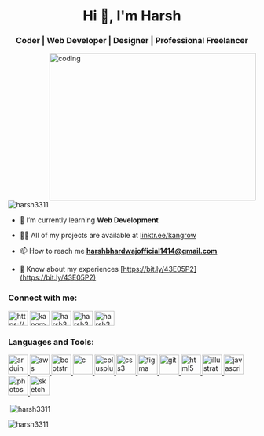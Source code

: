 <h1 align="center">Hi 👋, I'm Harsh</h1>
<h3 align="center">Coder | Web Developer | Designer | Professional Freelancer</h3>
<img align="right" alt="coding" width="420" height="300" src="https://i.pinimg.com/originals/2a/53/65/2a53651a35816f499270d8275fd5318f.gif">
<p align="left"> <img src="https://komarev.com/ghpvc/?username=harsh3311&label=Profile%20views&color=0e75b6&style=flat" alt="harsh3311" /> </p>

- 🌱 I’m currently learning **Web Development**

- 👨‍💻 All of my projects are available at [linktr.ee/kangrow](linktr.ee/kangrow)

- 📫 How to reach me **harshbhardwajofficial1414@gmail.com**

- 📄 Know about my experiences [https://bit.ly/43E05P2](https://bit.ly/43E05P2)

<h3 align="left">Connect with me:</h3>
<p align="left">
<a href="https://linkedin.com/in/https://www.linkedin.com/in/harsh3311/" target="blank"><img align="center" src="https://upload.wikimedia.org/wikipedia/commons/0/01/LinkedIn_Logo.svg" alt="https://www.linkedin.com/in/harsh3311/" height="30" width="40" /></a>
<a href="https://instagram.com/kangrow.in" target="blank"><img align="center" src="https://upload.wikimedia.org/wikipedia/commons/e/e7/Instagram_logo_2016.svg" alt="kangrow.in" height="30" width="40" /></a>
<a href="https://www.codechef.com/users/harsh3311" target="blank"><img align="center" src="https://upload.vectorlogo.zone/logos/codechef/images/c0290608-3c6b-406c-90ef-86e9200f383a.svg" alt="harsh3311" height="30" width="40" /></a>
<a href="https://www.hackerrank.com/harsh3311" target="blank"><img align="center" src="https://upload.vectorlogo.zone/logos/codechef/images/f64e181e-975d-4920-8719-2eecbfea6a58.svg" alt="harsh3311" height="30" width="40" /></a>
<a href="https://www.leetcode.com/harsh3311" target="blank"><img align="center" src="https://upload.wikimedia.org/wikipedia/commons/0/0a/LeetCode_Logo_black_with_text.svg" alt="harsh3311" height="30" width="40" /></a>
</p>

<h3 align="left">Languages and Tools:</h3>
<p align="left"> <a href="https://www.arduino.cc/" target="_blank" rel="noreferrer"> <img src="https://upload.wikimedia.org/wikipedia/commons/8/87/Arduino_Logo.svg" alt="arduino" width="40" height="40"/> </a> <a href="https://aws.amazon.com" target="_blank" rel="noreferrer"> <img src="https://upload.wikimedia.org/wikipedia/commons/9/93/Amazon_Web_Services_Logo.svg" alt="aws" width="40" height="40"/> </a> <a href="https://getbootstrap.com" target="_blank" rel="noreferrer"> <img src="https://upload.vectorlogo.zone/logos/getbootstrap/images/987f8f6c-263a-47b1-a85d-853cfca215d9.svg" alt="bootstrap" width="40" height="40"/> </a> <a href="https://www.cprogramming.com/" target="_blank" rel="noreferrer"> <img src="https://upload.wikimedia.org/wikipedia/commons/1/18/C_Programming_Language.svg" alt="c" width="40" height="40"/> </a> <a href="https://www.w3schools.com/cpp/" target="_blank" rel="noreferrer"> <img src="https://upload.wikimedia.org/wikipedia/commons/1/18/ISO_C%2B%2B_Logo.svg" alt="cplusplus" width="40" height="40"/> </a> <a href="https://www.w3schools.com/css/" target="_blank" rel="noreferrer"> <img src="https://upload.wikimedia.org/wikipedia/commons/d/d5/CSS3_logo_and_wordmark.svg" alt="css3" width="40" height="40"/> </a> <a href="https://www.figma.com/" target="_blank" rel="noreferrer"> <img src="https://www.vectorlogo.zone/logos/figma/figma-icon.svg" alt="figma" width="40" height="40"/> </a> <a href="https://git-scm.com/" target="_blank" rel="noreferrer"> <img src="https://www.vectorlogo.zone/logos/git-scm/git-scm-icon.svg" alt="git" width="40" height="40"/> </a> <a href="https://www.w3.org/html/" target="_blank" rel="noreferrer"> <img src="https://upload.wikimedia.org/wikipedia/commons/6/61/HTML5_logo_and_wordmark.svg" alt="html5" width="40" height="40"/> </a> <a href="https://www.adobe.com/in/products/illustrator.html" target="_blank" rel="noreferrer"> <img src="https://www.vectorlogo.zone/logos/adobe_illustrator/adobe_illustrator-icon.svg" alt="illustrator" width="40" height="40"/> </a> <a href="https://developer.mozilla.org/en-US/docs/Web/JavaScript" target="_blank" rel="noreferrer"> <img src="https://upload.wikimedia.org/wikipedia/commons/9/99/Unofficial_JavaScript_logo_2.svg" alt="javascript" width="40" height="40"/> </a> <a href="https://www.photoshop.com/en" target="_blank" rel="noreferrer"> <img src="https://cdn.worldvectorlogo.com/logos/adobe-photoshop-2.svg" alt="photoshop" width="40" height="40"/> </a> <a href="https://www.sketch.com/" target="_blank" rel="noreferrer"> <img src="https://www.vectorlogo.zone/logos/sketchapp/sketchapp-icon.svg" alt="sketch" width="40" height="40"/> </a> </p>

<p>&nbsp;<img align="center" src="https://github-readme-stats.vercel.app/api?username=harsh3311&show_icons=true&locale=en" alt="harsh3311" /></p>

<p><img align="center" src="https://github-readme-streak-stats.herokuapp.com/?user=harsh3311&" alt="harsh3311" /></p>

